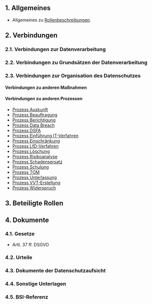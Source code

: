 ## 1. Allgemeines
- Allgemeines zu [Rollenbeschreibungen](../Organisation/Rollenbeschreibungen.md).
## 2. Verbindungen
### 2.1. Verbindungen zur Datenverarbeitung
### 2.2. Verbindungen zu Grundsätzen der Datenverarbeitung
### 2.3. Verbindungen zur Organisation des Datenschutzes
#### Verbindungen zu anderen Maßnahmen
#### Verbindungen zu anderen Prozessen
- [Prozess Auskunft](../Organisation/Prozess-Auskunft.md)
- [Prozess Beauftragung](../Organisation/Prozess-Beauftragung.md)
- [Prozess Berichtigung](../Organisation/Prozess-Berichtigung.md)
- [Prozess Data Breach](../Organisation/Prozess-Data-Breach.md)
- [Prozess DSFA](../Organisation/Prozess-DSFA.md)
- [Prozess Einführung IT-Verfahren](../Organisation/Prozess-Einf%C3%BChrung-IT-Verfahren.md)
- [Prozess Einschränkung](../Organisation/Prozess-Einschraenkung.md)
- [Prozess LfD-Verfahren](../Organisation/Prozess-LfD-Verfahren.md)
- [Prozess Löschung](../Organisation/Prozess-Loeschung.md)
- [Prozess Risikoanalyse](../Organisation/Prozess-Risikoanalyse.md)
- [Prozess Schadensersatz](../Organisation/Prozess-Schadensersatz.md)
- [Prozess Schulung](../Organisation/Prozess-Schulung.md)
- [Prozess TOM](../Organisation/Prozess-TOM.md)
- [Prozess Unterlassung](../Organisation/Prozess-Unterlassung.md)
- [Prozess VVT-Erstellung](../Organisation/Prozess-VVT-Erstellung.md)
- [Prozess Widerspruch](../Organisation/Prozess-Widerspruch.md)
## 3. Beteiligte Rollen
## 4. Dokumente
### 4.1. Gesetze
- Artt. 37 ff. DSGVO
### 4.2. Urteile
### 4.3. Dokumente der Datenschutzaufsicht
### 4.4. Sonstige Unterlagen
### 4.5. BSI-Referenz
